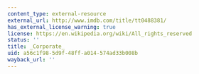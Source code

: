 ```yaml
---
content_type: external-resource
external_url: http://www.imdb.com/title/tt0488381/
has_external_license_warning: true
license: https://en.wikipedia.org/wiki/All_rights_reserved
status: ''
title: _Corporate_
uid: a56c1f98-5d9f-48ff-a014-574ad33b008b
wayback_url: ''
---
```

